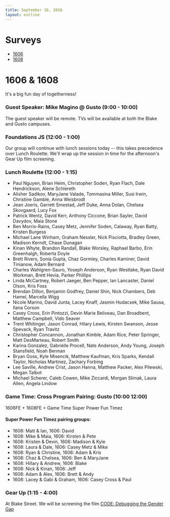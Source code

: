 ```yaml
---
title: September 16, 2016
layout: outline
---
```


# Surveys

* [1606](https://goo.gl/forms/GQpQ5zZh1III3Pyc2)
* [1608](https://goo.gl/forms/9aHHJlosbMpvuy4i2)

# 1606 & 1608

It's a big fun day of togetherness!

### Guest Speaker: Mike Magino @ Gusto (9:00 - 10:00)

The guest speaker will be remote. TVs will be available at both the Blake and Gusto campuses.

### Foundations JS (12:00 - 1:00)

Our group will continue with lunch sessions today -- this takes precedence over Lunch Roulette. We'll wrap up the session in time for the afternoon's Gear Up film screening.

### Lunch Roulette (12:00 - 1:15)

* Paul Nguyen, Brian Heim, Christopher Soden, Ryan Flach, Dale Hendrickson, Alene Schlereth
* Alisher Sadikov, MaryJane Valade, Tommasina Miller, Susi Irwin, Christine Gamble, Anna Weisbrodt
* Jean Joeris, Garrett Smestad, Jeff Duke, Anna Dolan, Chelsea Skovgaard, Lucy Fox
* Patrick Wentz, David Kerr, Anthony Ciccone, Brian Sayler, David Davydov, Maia Stone
* Ben Morris-Rains, Casey Metz, Jennifer Soden, Calaway, Ryan Batty, Kristen Burgess
* Michael Lane Winham, Graham Nessler, Nick Pisciotta, Bradley Green, Madison Kerndt, Chase Dunagan
* Kinan Whyte, Brandon Randall, Blake Worsley, Raphael Barbo, Erin Greenhalgh, Roberta Doyle
* Brett Rivers, Sonia Gupta, Chaz Gormley, Charles Kaminer, David Tinianow, Adam Bernard
* Charles Wahlgren-Sauro, Yoseph Anderson, Ryan Westlake, Ryan David Workman, Brett Hevia, Parker Phillips
* Linda McCartney, Robert Jaeger, Ben Pepper, Ian Lancaster, Daniel Olson, Kris Foss
* Brendan Dillon, Benjamin Godfrey, Daniel Shin, Nick Chambers, Deb Hamel, Marcella Wigg
* Nicole Marino, David Junta, Lacey Knaff, Jasmin Hudacsek, Mike Sausa, Ilana Corson
* Casey Cross, Erin Pintozzi, Devin Marie Beliveau, Dan Broadbent, Matthew Campbell, Vido Seaver
* Trent Whitinger, Jason Conrad, Hilary Lewis, Kirsten Swanson, Jesse Spevack, Ryan Travitz
* Christopher Concannon, Jonathan Kimble, Adam Rice, Peter Springer, Matt DesMarteau, Robert Smith
* Karina Gonzalez, Gabrielle Procell, Nate Anderson, Andy Young, Joseph Stansfield, Noah Berman
* Bryan Goss, Kyle Misencik, Matthew Kaufman, Kris Sparks, Kendall Taylor, Nicholas Martinez, Zachary Forbing
* Lee Saville, Andrew Crist, Jason Hanna, Matthew Packer, Alex Pilewski, Megan Talbot
* Michael Scherer, Caleb Cowen, Mike Ziccardi, Morgan Slimak, Laura Allen, Angela Lindow

### Game Time: Cross Program Pairing: Gusto (10:00  12:00)
1606FE + 1608FE = Game Time Super Power Fun Timez

#### Super Power Fun Timez pairing groups:

- 1608: Matt & Ian, 1606: David
- 1608: Mike & Maia, 1606: Kirsten & Pete
- 1608: Kristen & Devin, 1606: Madison & Kyle
- 1608: Laura & Dale, 1606: Casey Metz & Mike
- 1608: Ryan & Christine, 1606: Adam & Kris
- 1608: Chaz & Chelsea, 1606: Ben & MaryJane
- 1608: Hillary & Andrew, 1606: Blake
- 1608: Nick & Kinan, 1606: Jeff
- 1608: Adam & Alex, 1606: Brett & Andy
- 1608: Lacey & Gabi & Graham, 1606: Casey Cross & Paul

### Gear Up (1:15 - 4:00)
At Blake Street. We will be screening the film [CODE: Debugging the Gender Gap](https://vimeo.com/123004482)
